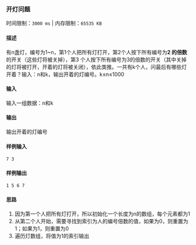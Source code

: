 ### 开灯问题

时间限制：`3000 ms`  |  内存限制：`65535 KB`

#### 描述

有n盏灯，编号为1~n，第1个人把所有灯打开，第2个人按下所有编号为**2 的倍数**的开关（这些灯将被关掉），第3 个人按下所有编号为3的倍数的开关（其中关掉的灯将被打开，开着的灯将被关闭），依此类推。一共有k个人，问最后有哪些灯开着？输入：n和k，输出开着的灯编号。k≤n≤1000

#### 输入
输入一组数据：n和k


#### 输出
输出开着的灯编号

#### 样例输入
`7 3`

#### 样例输出
`1 5 6 7`


#### 思路

1. 因为第一个人把所有灯打开，所以初始化一个长度为n的数组，每个元素都为1
2. 从第二个人开始，需要寻找到索引为人的编号倍数的值，如果为0，则重置为1；如果为1，则重置为0
3. 遍历灯数组，将值为1的索引输出